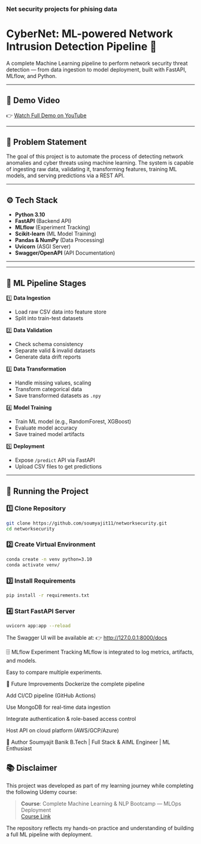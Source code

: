 ### Net security projects for phising data

# CyberNet: ML-powered Network Intrusion Detection Pipeline 🚀

A complete Machine Learning pipeline to perform network security threat detection — from data ingestion to model deployment, built with FastAPI, MLflow, and Python.

---

## 🔗 Demo Video

👉 [Watch Full Demo on YouTube](https://youtu.be/Tvo394MOjpA)

---

## 🧠 Problem Statement

The goal of this project is to automate the process of detecting network anomalies and cyber threats using machine learning. The system is capable of ingesting raw data, validating it, transforming features, training ML models, and serving predictions via a REST API.

---

## ⚙️ Tech Stack

- **Python 3.10**
- **FastAPI** (Backend API)
- **MLflow** (Experiment Tracking)
- **Scikit-learn** (ML Model Training)
- **Pandas & NumPy** (Data Processing)
- **Uvicorn** (ASGI Server)
- **Swagger/OpenAPI** (API Documentation)

---


---

## 🔬 ML Pipeline Stages

1️⃣ **Data Ingestion**  
- Load raw CSV data into feature store
- Split into train-test datasets

2️⃣ **Data Validation**  
- Check schema consistency
- Separate valid & invalid datasets
- Generate data drift reports

3️⃣ **Data Transformation**  
- Handle missing values, scaling
- Transform categorical data
- Save transformed datasets as `.npy`

4️⃣ **Model Training**  
- Train ML model (e.g., RandomForest, XGBoost)
- Evaluate model accuracy
- Save trained model artifacts

5️⃣ **Deployment**  
- Expose `/predict` API via FastAPI
- Upload CSV files to get predictions

---

## 🚀 Running the Project

### 1️⃣ Clone Repository

```bash
git clone https://github.com/soumyajit11/networksecurity.git
cd networksecurity
```

### 2️⃣ Create Virtual Environment

```bash
conda create -n venv python=3.10
conda activate venv/
```


### 3️⃣ Install Requirements

```bash
pip install -r requirements.txt
```

### 4️⃣ Start FastAPI Server
```bash
uvicorn app:app --reload
```
The Swagger UI will be available at:
👉 http://127.0.0.1:8000/docs

🗄️ MLflow Experiment Tracking
MLflow is integrated to log metrics, artifacts, and models.

Easy to compare multiple experiments.

🔮 Future Improvements
Dockerize the complete pipeline

Add CI/CD pipeline (GitHub Actions)

Use MongoDB for real-time data ingestion

Integrate authentication & role-based access control

Host API on cloud platform (AWS/GCP/Azure)

🏅 Author
Soumyajit Banik
B.Tech | Full Stack & AIML Engineer | ML Enthusiast


## 📚 Disclaimer

This project was developed as part of my learning journey while completing the following Udemy course:

> **Course**: Complete Machine Learning & NLP Bootcamp — MLOps Deployment  
> [Course Link](https://www.udemy.com/course/complete-machine-learning-nlp-bootcamp-mlops-deployment/?couponCode=KEEPLEARNING)

The repository reflects my hands-on practice and understanding of building a full ML pipeline with deployment.


